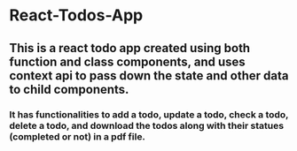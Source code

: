 # React-Todos-App

## This is a react todo app created using both function and class components, and uses context api to pass down the state and other data to child components.

### It has functionalities to add a todo, update a todo, check a todo, delete a todo, and download the todos along with their statues (completed or not) in a pdf file.